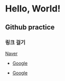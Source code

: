 
<h1>Hello, World!</h1>
<h2> Github practice </h2>
<h3> 링크 걸기</h3>

[Naver][naverlink]

[naverlink]: https://naver.com "Go naver"

<ul>
<li>
  
[Google][googlelink]
  
[googlelink]: https://google.com "Go google"

</li>
</ul>


* [Google][googlelink]

[googlelink]: https://google.com "Go google"



